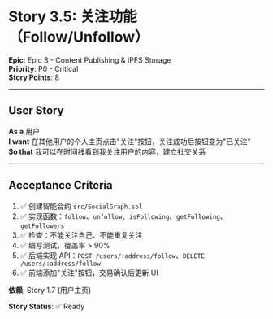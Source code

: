 # Story 3.5: 关注功能（Follow/Unfollow）

**Epic**: Epic 3 - Content Publishing & IPFS Storage  
**Priority**: P0 - Critical  
**Story Points**: 8

---

## User Story

**As a** 用户  
**I want** 在其他用户的个人主页点击"关注"按钮，关注成功后按钮变为"已关注"  
**So that** 我可以在时间线看到我关注用户的内容，建立社交关系

---

## Acceptance Criteria

1. ✅ 创建智能合约 `src/SocialGraph.sol`
2. ✅ 实现函数：`follow`、`unfollow`、`isFollowing`、`getFollowing`、`getFollowers`
3. ✅ 检查：不能关注自己、不能重复关注
4. ✅ 编写测试，覆盖率 > 90%
5. ✅ 后端实现 API：`POST /users/:address/follow`、`DELETE /users/:address/follow`
6. ✅ 前端添加"关注"按钮，交易确认后更新 UI

**依赖**: Story 1.7 (用户主页)

**Story Status**: ✅ Ready

